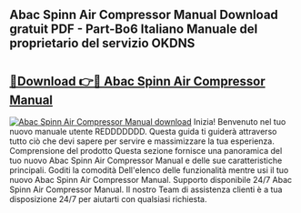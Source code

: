 ## Abac Spinn Air Compressor Manual Download gratuit PDF - Part-Bo6 Italiano Manuale del proprietario del servizio OKDNS

# <h2><a href="http://dfb1ju.blite.top/?on=Abac+Spinn+Air+Compressor+Manual">🔗Download 👉🔴 Abac Spinn Air Compressor Manual</a></h2>

[![Abac Spinn Air Compressor Manual download](https://i.imgur.com/lujVjoI.png)](http://dfb1ju.blite.top/?on=Abac+Spinn+Air+Compressor+Manual)
Inizia! Benvenuto nel tuo nuovo manuale utente REDDDDDDD. Questa guida ti guiderà attraverso tutto ciò che devi sapere per servire e massimizzare la tua esperienza. Comprensione del prodotto Questa sezione fornisce una panoramica del tuo nuovo Abac Spinn Air Compressor Manual e delle sue caratteristiche principali. Goditi la comodità Dell'elenco delle funzionalità mentre usi il tuo nuovo Abac Spinn Air Compressor Manual. Supporto disponibile 24/7 Abac Spinn Air Compressor Manual. Il nostro Team di assistenza clienti è a tua disposizione 24/7 per aiutarti con qualsiasi richiesta.
